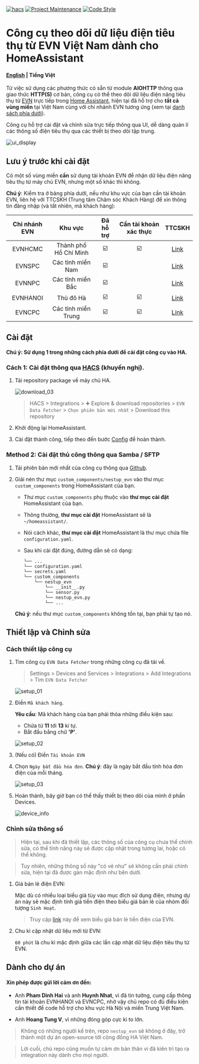 [![hacs][hacs-badge]][hacs]
[![Project Maintenance][maintenance-badge]][maintenance]
[![Code Style][black-badge]][black]

# Công cụ theo dõi dữ liệu điện tiêu thụ từ EVN Việt Nam dành cho HomeAssistant

#### [English](https://github.com/trvqhuy/ha-evn/blob/main/README.md) | Tiếng Việt

Từ việc sử dụng các phương thức có sẵn từ module **AIOHTTP** thông qua giao thức **HTTP(S)** cơ bản, công cụ có thể theo dõi dữ liệu điện năng tiêu thụ từ [EVN](https://www.evn.com.vn) trực tiếp trong [Home Assistant](https://www.home-assistant.io), hiện tại đã hỗ trợ cho **tất cả vùng miền** tại Việt Nam cùng với chi nhánh EVN tương ứng (xem tại [danh sách phía dưới](https://github.com/trvqhuy/nestup_evn/edit/main/README_vn.md#l%C6%B0u-%C3%BD-tr%C6%B0%E1%BB%9Bc-khi-c%C3%A0i-%C4%91%E1%BA%B7t)).

Công cụ hỗ trợ cài đặt và chỉnh sửa trực tiếp thông qua UI, dễ dàng quản lí các thông số điện tiêu thụ qua các thiết bị theo dõi tập trung.

![ui_display](screenshots/ui_display.png)

## Lưu ý trước khi cài đặt
Có một số vùng miền **cần** sử dụng tài khoản EVN để nhận dữ liệu điện năng tiêu thụ từ máy chủ EVN, nhưng một số khác thì không.

**Chú ý**: Kiểm tra ở bảng phía dưới, nếu như khu vực của bạn cần tài khoản EVN, liên hệ với TTCSKH (Trung tâm Chăm sóc Khách Hàng) để xin thông tin đăng nhập (và tất nhiên, mã khách hàng):

| Chi nhánh EVN | Khu vực | Đã hỗ trợ | Cần tài khoản xác thực | TTCSKH |
|:---:|:---:|:---:|:---:|:---:|
| EVNHCMC | Thành phố Hồ Chí Minh | ☑️ | ☑️ | [Link](https://cskh.evnhcmc.vn/lienhe)
| EVNSPC | Các tỉnh miền Nam | ☑️ |   | [Link](https://cskh.evnspc.vn/LienHe/CacKenhTrucTuyen)
| EVNNPC | Các tỉnh miền Bắc | ☑️ |   | [Link](https://cskh.npc.com.vn/Home/LienHeNPC)
| EVNHANOI | Thủ đô Hà  | ☑️ | ☑️ | [Link](https://evnhanoi.vn/infomation/lien-he)
| EVNCPC | Các tỉnh miền Trung | ☑️ | ☑️ | [Link](https://cskh.cpc.vn/lien-he)
    
## Cài đặt
#### **Chú ý:** Sử dụng 1 trong những cách phía dưới để cài đặt công cụ vào HA.
### Cách 1: Cài đặt thông qua [HACS](https://hacs.xyz) (khuyến nghị).
1. Tải repository package về máy chủ HA.

     ![download_03](screenshots/download_03.png)

    > HACS > Integrations > ➕ Explore & download repositories  > `EVN Data Fetcher` > `Chọn phiên bản mới nhất` > Download this repository
    
3. Khởi động lại HomeAssistant.
4. Cài đặt thành công, tiếp theo đến bước [Config](https://github.com/trvqhuy/nestup_evn/edit/main/README.md#setup-and-configurations) để hoàn thành.

### Method 2: Cài đặt thủ công thông qua Samba / SFTP
1. Tải phiên bản mới nhất của công cụ thông qua [Github](https://github.com/trvqhuy/nestup_evn.git).

2. Giải nén thư mục `custom_components/nestup_evn` vào thư mục `custom_components` trong HomeAssistant của bạn.
    - Thư mục `custom_components` phụ thuộc vào **thư mục cài đặt** HomeAssistant của bạn. 
    - Thông thường, **thư mục cài đặt** HomeAssistant sẽ là `~/homeassistant/`.
    - Nói cách khác, **thư mục cài đặt** HomeAssistant là thư mục chứa file `configuration.yaml`.
    - Sau khi cài đặt đúng, đường dẫn sẽ có dạng:
    
        ```
        └── ...
        └── configuration.yaml
        └── secrets.yaml
        └── custom_components
            └── nestup_evn
                └── __init__.py
                └── sensor.py
                └── nestup_evn.py
                └── ...
        ```
    **Chú ý**: nếu thư mục `custom_components` không tồn tại, bạn phải tự tạo nó.
 
## Thiết lập và Chỉnh sửa
### Cách thiết lập công cụ
1. Tìm công cụ `EVN Data Fetcher` trong những công cụ đã tải về.
    > Settings > Devices and Services > Integrations > Add Integrations > Tìm `EVN Data Fetcher`
    
    ![setup_01](screenshots/setup_01_vn.png)
    
2. Điền `Mã khách hàng`.

    **Yêu cầu**: Mã khách hàng của bạn phải thỏa những điều kiện sau:

    - Chứa từ **11** tới **13** kí tự.
    - Bắt đầu bằng chữ **'P'**.
    
    ![setup_02](screenshots/setup_02_vn.png) 
    
3. (Nếu có) Điền `Tài khoản EVN`
4. Chọn `Ngày bắt đầu hóa đơn`.
    **Chú ý**: đây là ngày bắt đầu tính hóa đơn điện của mỗi tháng. 
    
    ![setup_03](screenshots/setup_03_vn.png)
    
5. Hoàn thành, bây giờ bạn có thể thấy thiết bị theo dõi của mình ở phần Devices.
    
    ![device_info](screenshots/device_info_vn.png)

### Chỉnh sửa thông số
> Hiện tại, sau khi đã thiết lập, các thông số của công cụ chưa thể chỉnh sửa, có thể tính năng này sẽ được cập nhật trong tương lai, hoặc có thể không.

> Tuy nhiên, những thông số này "có vẻ như" sẽ không cần phải chỉnh sửa, hiện tại đã được gán mặc định như bên dưới.

1. Giá bán lẻ điện EVN:

    Mặc dù có nhiều loại biểu giá tùy vào mục đích sử dụng điện, nhưng dự án này sẽ mặc định tính giá tiền điện theo biểu giá bán lẻ của nhóm đối tượng `Sinh Hoạt`.
    > Truy cập [link](https://www.evn.com.vn/c3/evn-va-khach-hang/Bieu-gia-ban-le-dien-9-79.aspx) này để xem biểu giá bán lẻ tiền điện của EVN.
    
2. Chu kì cập nhật dữ liệu mới từ EVN:

    ` 60 phút ` là chu kì mặc định giữa các lần cập nhật dữ liệu điện tiêu thụ từ EVN.

## Dành cho dự án

#### Xin phép được gửi lời cảm ơn đến:

- Anh **Pham Dinh Hai** và anh **Huynh Nhat**, vì đã tin tưởng, cung cấp thông tin tài khoản EVNHANOI và EVNCPC, nhờ vậy chủ repo có đủ điều kiện cần thiết để code hỗ trợ cho khu vực Hà Nội và miền Trung Việt Nam.  

- Anh **Hoang Tung V**, vì những đóng góp cực kì to lớn.

> Không có những người kể trên, repo `nestup_evn` sẽ không ở đây, trở thành một dự án open-source tới cộng đồng HA Việt Nam.

> Lời cuối, chủ repo cũng muốn tự cảm ơn bản thân vì đã kiên trì tạo ra integration này dành cho mọi người.

[hacs]: https://github.com/custom-components/hacs
[hacs-badge]: https://img.shields.io/badge/HACS-default-0468BF.svg?style=for-the-badge
[black-badge]: https://img.shields.io/badge/code%20style-black%20&%20flake8-262626.svg?style=for-the-badge
[black]: https://github.com/ambv/black
[maintenance-badge]: https://img.shields.io/badge/MAINTAINER-%40TRVQHUY-F2994B?style=for-the-badge
[maintenance]: https://github.com/trvqhuy
[license-badge]: https://img.shields.io/badge/license-apache2.0-F2994B.svg?style=for-the-badge
[license]: https://github.com/trvqhuy/nestup_evn/blob/main/custom_components/nestup_evn/LICENSE
